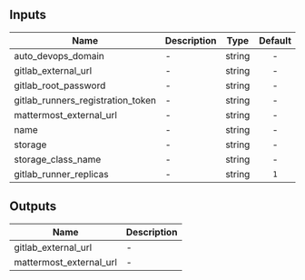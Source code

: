 ## Inputs

| Name | Description | Type | Default | Required |
|------|-------------|:----:|:-----:|:-----:|
| auto\_devops\_domain | - | string | - | yes |
| gitlab\_external\_url | - | string | - | yes |
| gitlab\_root\_password | - | string | - | yes |
| gitlab\_runners\_registration\_token | - | string | - | yes |
| mattermost\_external\_url | - | string | - | yes |
| name | - | string | - | yes |
| storage | - | string | - | yes |
| storage\_class\_name | - | string | - | yes |
| gitlab\_runner\_replicas | - | string | `1` | no |

## Outputs

| Name | Description |
|------|-------------|
| gitlab\_external\_url | - |
| mattermost\_external\_url | - |


